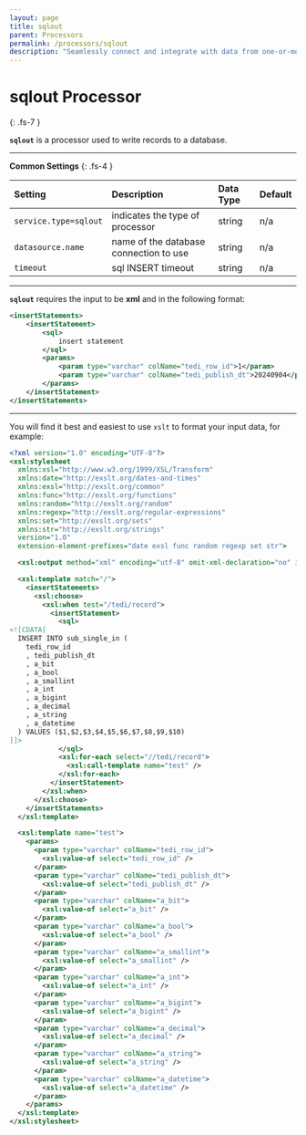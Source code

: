 ```yaml
---
layout: page
title: sqlout
parent: Processors
permalink: /processors/sqlout
description: "Seamlessly connect and integrate with data from one-or-more tables from popular databases"
---
```


# sqlout Processor
{: .fs-7 }

**`sqlout`** is a processor used to write records to a database.


---

**Common Settings**
{: .fs-4 }


| **Setting**                   | **Description**           | **Data Type** | **Default**    |
|:------------------------------|:--------------------------|:--------------|:---------------|
| `service.type=sqlout`         | indicates the type of processor | string | n/a |
| `datasource.name`             | name of the database connection to use | string | n/a |
| `timeout`                     | sql INSERT timeout | string | n/a |

---


**`sqlout`** requires the input to be **xml** and in the following format:

```xml
<insertStatements>
    <insertStatement>
        <sql>
            insert statement
        </sql>
        <params>
            <param type="varchar" colName="tedi_row_id">1</param>
            <param type="varchar" colName="tedi_publish_dt">20240904</param>
        </params>
    </insertStatement>
</insertStatements>
```

---

You will find it best and easiest to use `xslt` to format your input data, for example:

```xml
<?xml version="1.0" encoding="UTF-8"?>
<xsl:stylesheet
  xmlns:xsl="http://www.w3.org/1999/XSL/Transform"
  xmlns:date="http://exslt.org/dates-and-times"
  xmlns:exsl="http://exslt.org/common"
  xmlns:func="http://exslt.org/functions"
  xmlns:random="http://exslt.org/random"
  xmlns:regexp="http://exslt.org/regular-expressions"
  xmlns:set="http://exslt.org/sets"
  xmlns:str="http://exslt.org/strings"
  version="1.0"
  extension-element-prefixes="date exsl func random regexp set str">

  <xsl:output method="xml" encoding="utf-8" omit-xml-declaration="no" indent="yes" />

  <xsl:template match="/">
    <insertStatements>
      <xsl:choose>
        <xsl:when test="/tedi/record">
          <insertStatement>
            <sql>
<![CDATA[
  INSERT INTO sub_single_in (
    tedi_row_id
    , tedi_publish_dt
    , a_bit
    , a_bool
    , a_smallint
    , a_int
    , a_bigint
    , a_decimal
    , a_string
    , a_datetime
  ) VALUES ($1,$2,$3,$4,$5,$6,$7,$8,$9,$10)
]]>
            </sql>
            <xsl:for-each select="//tedi/record">
              <xsl:call-template name="test" />
            </xsl:for-each>
          </insertStatement>
        </xsl:when>
      </xsl:choose>
    </insertStatements>
  </xsl:template>

  <xsl:template name="test">
    <params>
      <param type="varchar" colName="tedi_row_id">
        <xsl:value-of select="tedi_row_id" />
      </param>
      <param type="varchar" colName="tedi_publish_dt">
        <xsl:value-of select="tedi_publish_dt" />
      </param>
      <param type="varchar" colName="a_bit">
        <xsl:value-of select="a_bit" />
      </param>
      <param type="varchar" colName="a_bool">
        <xsl:value-of select="a_bool" />
      </param>
      <param type="varchar" colName="a_smallint">
        <xsl:value-of select="a_smallint" />
      </param>
      <param type="varchar" colName="a_int">
        <xsl:value-of select="a_int" />
      </param>
      <param type="varchar" colName="a_bigint">
        <xsl:value-of select="a_bigint" />
      </param>
      <param type="varchar" colName="a_decimal">
        <xsl:value-of select="a_decimal" />
      </param>
      <param type="varchar" colName="a_string">
        <xsl:value-of select="a_string" />
      </param>
      <param type="varchar" colName="a_datetime">
        <xsl:value-of select="a_datetime" />
      </param>
    </params>
  </xsl:template>
</xsl:stylesheet>
```